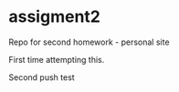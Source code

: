 # assigment2
 Repo for second homework - personal site

First time attempting this.

Second push test